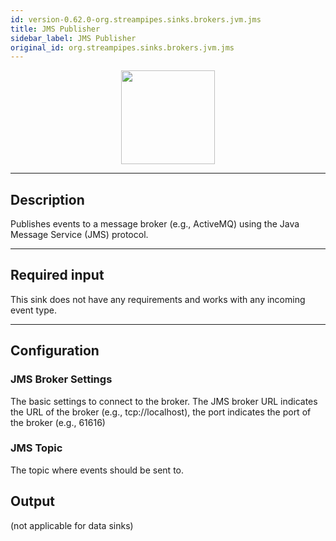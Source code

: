 ```yaml
---
id: version-0.62.0-org.streampipes.sinks.brokers.jvm.jms
title: JMS Publisher
sidebar_label: JMS Publisher
original_id: org.streampipes.sinks.brokers.jvm.jms
---
```




<p align="center"> 
    <img src="/docs/img/pipeline-elements/org.streampipes.sinks.brokers.jvm.jms/icon.png" width="150px;" class="pe-image-documentation"/>
</p>

***

## Description

Publishes events to a message broker (e.g., ActiveMQ) using the Java Message Service (JMS) protocol.

***

## Required input

This sink does not have any requirements and works with any incoming event type.

***

## Configuration

### JMS Broker Settings

The basic settings to connect to the broker. 
The JMS broker URL indicates the URL of the broker (e.g., tcp://localhost), the port indicates the port of the broker
 (e.g., 61616)


### JMS Topic

The topic where events should be sent to.

## Output

(not applicable for data sinks)